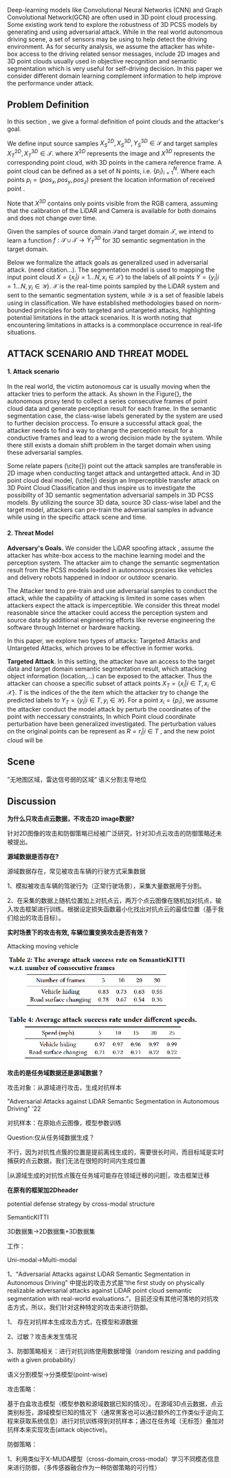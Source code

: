 Deep-learning models like Convolutional Neural Networks (CNN) and Graph Convolutional Network(GCN) are often used in 3D point cloud processing. Some existing work tend to explore the robustness of 3D PCSS models by generating and using adversarial attack. While in the real world autonomous driving scene, a set of sensors may be using to help detect the driving environment. As for security analysis, we assume the attacker has white-box access to the driving related sensor  messages, include 2D images and 3D point clouds usually used in objective recognition and semantic segmentation which is very useful for self-driving decision. In this paper we consider different domain learning complement information to help improve the performance under attack.

## **Problem Definition**

In this section , we give a formal definition of point clouds and the attacker's goal.  

We define input source samples ${X_S^{2D},X_S^{3D},Y_S^{3D}\in\mathscr{S}}$ and target samples ${X_T^{2D},X_T^{3D}\in\mathscr{T}}$.  where $X^{2D}$ represents the image and $X^{3D}$ represents the corresponding point cloud,  with 3D points in the camera reference frame.  A point cloud can be defined as a set of N points,  i.e. $\{p_i\}_{i=1}^N$.  Where each points $p_i=(pos_x,pos_y,pos_z)$ present the location information of received point . 

Note that $X^{3D}$ contains only points visible from the RGB camera,  assuming that the calibration of the LiDAR and Camera is available for both domains and does not change over time.

Given the samples of source domain $\mathscr{S}$and target domain $\mathscr{T}$, we intend to learn a function $f:\mathscr{S}\cup\mathscr{T}\rightarrow{Y_T^{3D}}$ for 3D semantic segmentation in the target domain.



Below we formalize the attack goals as generalized used in adversarial attack. (need citation...). The segmentation model is used to mapping the input point cloud $X=\{x_i|i=1...N,x_i\in\mathscr{X}\}$ to the labels of all points $Y=\{y_i|i=1...N,y_i\in \mathscr{Y}\}$. $\mathscr{X}$ is the real-time points  sampled by the LiDAR system and sent to the semantic segmentation system, while $\mathscr{Y}$ is a set of feasible labels using in classification. We have established methodologies based on norm-bounded principles for both targeted and untargeted attacks, highlighting potential limitations in the attack scenarios. It is worth noting that encountering limitations in attacks is a commonplace occurrence in real-life situations.



## **ATTACK SCENARIO AND THREAT MODEL**

#### 1. Attack scenario

In the real world, the victim autonomous car is usually moving when the attacker tries to perform the attack. As shown in the Figure{}, the autonomous proxy tend to collect a series consecutive frames of point cloud data and generate perception result for each frame. In the semantic segmentation case,  the class-wise labels generated by the system are used to further decision proccess. To ensure a successful attack goal, the attacker needs to find a way to change the perception result for a conductive frames and lead to a wrong decision made by the system. While there still exists a domain shift problem  in the target domain when using these adversarial samples.

Some relate papers (\cite{}) point out the attack samples are transferable in 2D image when conducting target attack and untargetted attack. And in 3D point cloud deal model, (\cite{}) design an Imperceptible transfer attack on 3D Point Cloud Classification and thus inspire us to investigate the possibillty of 3D semantic segmentation adversarial sampels in 3D PCSS models.  By utilizing the source 3D data, source 3D class-wise label and the target model, attackers can pre-train the adversarial samples in advance while using in the specific attack scene and time.



#### 2. Threat Model

**Adversary's Goals.** We consider the  LiDAR spoofing attack , assume the attacker has white-box access to the machine learning model and the perception system. The attacker aim to change the semantic segmentation result from the PCSS models loaded in autonomous proxies like vehicles and delivery robots happened in indoor or outdoor scenario.

 The Attacker tend to pre-train and use adversarial samples to conduct the attack, while the capability of attacking is limited in some cases when attackers expect the attack is imperceptible. We consider this threat model reasonable since the attacker could access the perception system and source data by additional engineering efforts like reverse engineering the software through Internet or hardware hacking.

In this paper, we explore two types of attacks: Targeted Attacks and Untargeted Attacks, which proves to be effective in former works.

**Targeted Attack**. In this setting, the attacker have an access to the target data and target domain semantic segmentation result, which attacking object information (location,...) can be exposed to the attacker. Thus the attacker can  choose a specific subset of attack points $X_{T}=\{x_{i}|i\in{T},x_{i}\in \mathscr{X}\}$. $T$ is the indices of the the item which the attacker try to change the predicted labels to $Y_T=\{y_i|i\in T,y_i\in{\mathscr{Y}}\}$. For a point $x_i=\{p_i\}$, we assume the attacker conduct the model attack by perturb the coordinates of the point with neccessary constraints, In which Point cloud coordinate perturbation have been generalized investigated. The perturbation values on the original points can be represent as $R={r_i|i\in T}$ , and the new point cloud will be 



## Scene

”无地图区域，雷达信号弱的区域“ 语义分割主导地位



## Discussion

**为什么只攻击点云数据，不攻击2D image数据?**

针对2D图像的攻击和防御策略已经被广泛研究，针对3D点云攻击的防御策略还未被提出。



**源域数据是否存在?**

源域数据存在，常见被攻击车辆的行驶方式采集数据

1、模拟被攻击车辆的驾驶行为（正常行驶场景），采集大量数据用于分割。

2、在采集的数据上随机位置加上对抗点云，两万个点云图像在随机加对抗点，输入攻击框架进行训练。根据设定损失函数最小化找出对抗点云的最佳位置（基于我们给出的攻击目标）。

**实时场景下的攻击有效, 车辆位置变换攻击是否有效？**

Attacking moving vehicle

![image-1](images/image-1.png)

![image-2](images/image-2.png)

**攻击的是任务域数据还是源域数据？**

攻击对象：从源域进行攻击，生成对抗样本

"Adversarial Attacks against LiDAR Semantic Segmentation in Autonomous Driving" ‘22

对抗样本：在原始点云图像，模型参数训练

Question:仅从任务域数据生成？

不行，因为对抗性点簇的位置是提前离线生成的，需要很长时间，而目标域是实时捕获的点云数据，我们无法在很短的时间内生成位置

|从源域生成的对抗性点簇在任务域可能存在领域迁移的问题|，攻击框架迁移

**在原有的框架加2Dheader**

potential defense strategy by cross-modal structure

SemanticKITTI

3D数据集->2D数据集+3D数据集

工作：

Uni-modal->Multi-modal

1、“Adversarial Attacks against LiDAR Semantic Segmentation in Autonomous Driving” 中提出的攻击方式是“the first study on physically realizable adversarial attacks against LiDAR point cloud semantic segmentation with real-world evaluations.”，目前还没有其他可落地的对抗攻击方式，所以，我们针对这种特定的攻击来进行防御。

1、 存在对抗样本生成攻击方式，在模型和源数据

2、过敏？攻击未发生情况 

3、防御策略相关：进行对抗训练使用数据增强（random resizing and padding with a given probability）

语义分割模型$\rightarrow$分类模型(point-wise)

攻击策略：

基于白盒攻击模型（模型参数和源域数据已知的情况）。在源域3D点云数据，点云类别标签，源域模型已知的情况下（通常黑客也可以通过额外的工作类似于逆向工程来获取系统信息）进行对抗训练得到对抗样本；通过在任务域（无标签）叠加对抗样本来实现攻击(attack objective)。

防御策略：

1、利用类似于X-MUDA模型（cross-domain,cross-modal）学习不同模态信息来进行防御，（多传感器融合作为一种防御策略的可行性）



